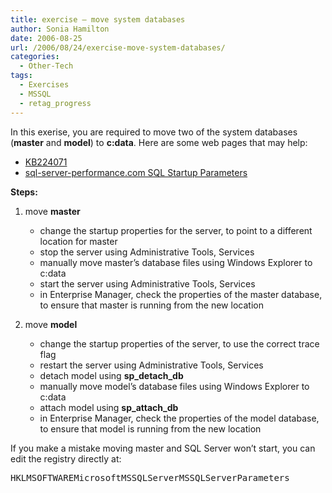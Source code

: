 ```yaml
---
title: exercise – move system databases
author: Sonia Hamilton
date: 2006-08-25
url: /2006/08/24/exercise-move-system-databases/
categories:
  - Other-Tech
tags:
  - Exercises
  - MSSQL
  - retag_progress
---
```

In this exerise, you are required to move two of the system databases (**master** and **model**) to **c:data**. Here are some web pages that may help:

  * [KB224071][1]
  * [sql-server-performance.com SQL Startup Parameters][2]

**Steps:**

  1. move **master** 
      * change the startup properties for the server, to point to a different location for master
      * stop the server using Administrative Tools, Services
      * manually move master&#8217;s database files using Windows Explorer to c:data
      * start the server using Administrative Tools, Services
      * in Enterprise Manager, check the properties of the master database, to ensure that master is running from the new location<!--more-->

  2. move **model** 
      * change the startup properties of the server, to use the correct trace flag
      * restart the server using Administrative Tools, Services
      * detach model using **sp\_detach\_db**
      * manually move model&#8217;s database files using Windows Explorer to c:data
      * attach model using **sp\_attach\_db**
      * in Enterprise Manager, check the properties of the model database, to ensure that model is running from the new location

If you make a mistake moving master and SQL Server won&#8217;t start, you can edit the registry directly at:

<pre>HKLMSOFTWAREMicrosoftMSSQLServerMSSQLServerParameters</pre>

 [1]: http://support.microsoft.com/kb/224071/
 [2]: http://www.sql-server-performance.com/rd_sql_server_startup_parameters.asp
